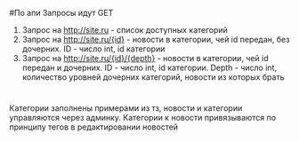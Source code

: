 
#По апи
Запросы идут GET
1. Запрос на http://site.ru - список доступных категорий
2. Запрос на http://site.ru/{id} - новости в категории, чей id передан, без дочерних. ID - число int, id категории
3. Запрос на http://site.ru/{id}/{depth} - новости в категории, чей id передан и дочерних. ID - число int, id категории. Depth - число int, количество уровней дочерних категорий, новости из которых брать

#
Категории заполнены примерами из тз, новости и категории управляются через админку. Категории к новости привязываются по принципу тегов в редактировании новостей